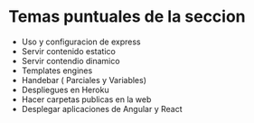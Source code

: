 # Temas puntuales de la seccion
- Uso y configuracion de express
- Servir contenido estatico
- Servir contendio dinamico
- Templates engines
- Handebar ( Parciales y Variables)
- Despliegues en Heroku
- Hacer carpetas publicas en la web
- Desplegar aplicaciones de Angular y React
